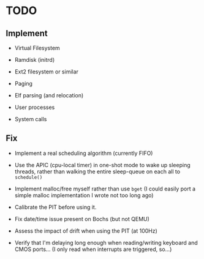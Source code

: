 TODO
====

Implement
---------

- Virtual Filesystem

- Ramdisk (initrd)

- Ext2 filesystem or similar

- Paging

- Elf parsing (and relocation)

- User processes

- System calls


Fix
---

- Implement a real scheduling algorithm (currently FIFO)

- Use the APIC (cpu-local timer) in one-shot mode to wake up
  sleeping threads, rather than walking the entire sleep-queue on each all to `schedule()`

- Implement malloc/free myself rather than use `bget`
  (I could easily port a simple malloc implementation I wrote not too long ago)

- Calibrate the PIT before using it.

- Fix date/time issue present on Bochs (but not QEMU)

- Assess the impact of drift when using the PIT (at 100Hz)

- Verify that I'm delaying long enough when reading/writing
  keyboard and CMOS ports...
  (I only read when interrupts are triggered, so...)


